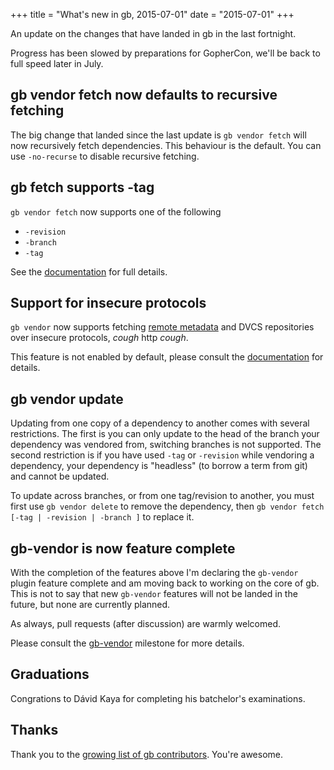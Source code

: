+++
title = "What's new in gb, 2015-07-01"
date = "2015-07-01"
+++

An update on the changes that have landed in gb in the last fortnight.

<!--more-->

Progress has been slowed by preparations for GopherCon, we'll be back to full speed later in July.

## gb vendor fetch now defaults to recursive fetching

The big change that landed since the last update is `gb vendor fetch` will now recursively fetch dependencies. This behaviour is the default. You can use `-no-recurse` to disable recursive fetching.

## gb fetch supports -tag

`gb vendor fetch` now supports one of the following 

- `-revision`
- `-branch`
- `-tag`

See the [documentation](http://godoc.org/github.com/constabulary/gb/cmd/gb-vendor) for full details.

## Support for insecure protocols

`gb vendor` now supports fetching [remote metadata](http://golang.org/cmd/go/#hdr-Remote_import_paths) and DVCS repositories over insecure protocols, _cough_ http _cough_. 

This feature is not enabled by default, please consult the [documentation](http://godoc.org/github.com/constabulary/gb/cmd/gb-vendor) for details.

## gb vendor update 

Updating from one copy of a dependency to another comes with several restrictions. The first is you can only update to the head of the branch your dependency was vendored from, switching branches is not supported. The second restriction is if you have used `-tag` or `-revision` while vendoring a dependency, your dependency is "headless" (to borrow a term from git) and cannot be updated.

To update across branches, or from one tag/revision to another, you must first use `gb vendor delete` to remove the dependency, then `gb vendor fetch [-tag | -revision | -branch ]` to replace it.

## gb-vendor is now feature complete

With the completion of the features above I'm declaring the `gb-vendor` plugin feature complete and am moving back to working on the core of gb. This is not to say that new `gb-vendor` features will not be landed in the future, but none are currently planned. 

As always, pull requests (after discussion) are warmly welcomed.

Please consult the [gb-vendor](https://github.com/constabulary/gb/issues?q=milestone%3Agb-vendor) milestone for more details.

## Graduations

Congrations to Dávid Kaya for completing his batchelor's examinations.

## Thanks

Thank you to the [growing list of gb contributors](https://github.com/constabulary/gb/graphs/contributors). You're awesome.
